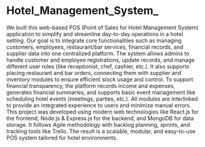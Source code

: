 # Hotel_Management_System_
We built this web-based POS (Point of Sales for Hotel Management System) application to simplify and streamline day-to-day operations in a hotel setting. Our goal is to integrate core functionalities such as managing customers, employees, restaurant/bar services, financial records, and supplier data into one centralized platform. The system allows admins to handle customer and employee registrations, update records, and manage different user roles (like receptionist, chef, cashier, etc.). It also supports placing restaurant and bar orders, connecting them with supplier and inventory modules to ensure efficient stock usage and control. To support financial transparency, the platform records income and expenses, generates financial summaries, and supports basic event management like scheduling hotel events (meetings, parties, etc.). All modules are interlinked to provide an integrated experience to users and minimize manual errors. This project was developed using modern web technologies like React.js for the frontend, Node.js & Express.js for the backend, and MongoDB for data storage. It follows Agile methodology with backlog planning, sprints, and tracking tools like Trello. The result is a scalable, modular, and easy-to-use POS system tailored for hotel environments.
